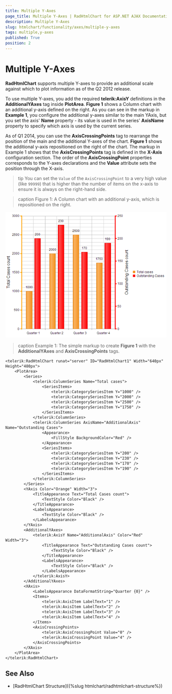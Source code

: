 ```yaml
---
title: Multiple Y-Axes
page_title: Multiple Y-Axes | RadHtmlChart for ASP.NET AJAX Documentation
description: Multiple Y-Axes
slug: htmlchart/functionality/axes/multiple-y-axes
tags: multiple,y-axes
published: True
position: 2
---
```


# Multiple Y-Axes

**RadHtmlChart** supports multiple Y-axes to provide an additional scale against which to plot information as of the Q2 2012 release.

To use multiple Y-axes, you add the required **telerik:AxisY** definitions in the **AdditionalYAxes** tag inside **PlotArea**. **Figure 1** shows a Column chart with an additional y-axis defined on the right. As you can see in the markup in **Example 1**, you configure the additional y-axes similar to the main YAxis, but you set the axis' **Name** property - its value is used in the series' **AxisName** property to specify which axis is used by the current series.

As of Q1 2014, you can use the **AxisCrossingPoints** tag to rearrange the position of the main and the additional Y-axes of the chart. **Figure 1** shows the additional y-axis repositioned on the right of the chart. The markup in Example 1 shows that the **AxisCrossingPoints** tag is defined in the **X-Axis** configuration section. The order of the **AxisCrossingPoint** properties corresponds to the Y-axes declarations and the **Value**	attribute sets the position through the X-axis.

>tip You can set the `Value` of the `AxisCrossingPoint` to a very high value (like `99999`) that is higher than the number of items on the x-axis to ensure it is always on the right-hand side.


>caption Figure 1: A Column chart with an additional y-axis, which is repositioned on the right.

![htmlchart-multiple-y-axes-overview](images/htmlchart-multiple-y-axes-overview.png)

>caption Example 1: The simple markup to create **Figure 1** with the **AdditionalYAxes** and **AxisCrossingPoints** tags.

````ASP.NET
<telerik:RadHtmlChart runat="server" ID="RadHtmlChart1" Width="640px" Height="480px">
	<PlotArea>
		<Series>
			<telerik:ColumnSeries Name="Total cases">
				<SeriesItems>
					<telerik:CategorySeriesItem Y="1000" />
					<telerik:CategorySeriesItem Y="2000" />
					<telerik:CategorySeriesItem Y="2500" />
					<telerik:CategorySeriesItem Y="1750" />
				</SeriesItems>
			</telerik:ColumnSeries>
			<telerik:ColumnSeries AxisName="AdditionalAxis" Name="Outstanding Cases">
				<Appearance>
					<FillStyle BackgroundColor="Red" />
				</Appearance>
				<SeriesItems>
					<telerik:CategorySeriesItem Y="200" />
					<telerik:CategorySeriesItem Y="230" />
					<telerik:CategorySeriesItem Y="170" />
					<telerik:CategorySeriesItem Y="190" />
				</SeriesItems>
			</telerik:ColumnSeries>
		</Series>
		<YAxis Color="Orange" Width="3">
			<TitleAppearance Text="Total Cases count">
				<TextStyle Color="Black" />
			</TitleAppearance>
			<LabelsAppearance>
				<TextStyle Color="Black" />
			</LabelsAppearance>
		</YAxis>
		<AdditionalYAxes>
			<telerik:AxisY Name="AdditionalAxis" Color="Red" Width="3">
				<TitleAppearance Text="Outstanding Cases count">
					<TextStyle Color="Black" />
				</TitleAppearance>
				<LabelsAppearance>
					<TextStyle Color="Black" />
				</LabelsAppearance>
			</telerik:AxisY>
		</AdditionalYAxes>
		<XAxis>
			<LabelsAppearance DataFormatString="Quarter {0}" />
			<Items>
				<telerik:AxisItem LabelText="1" />
				<telerik:AxisItem LabelText="2" />
				<telerik:AxisItem LabelText="3" />
				<telerik:AxisItem LabelText="4" />
			</Items>
			<AxisCrossingPoints>
				<telerik:AxisCrossingPoint Value="0" />
				<telerik:AxisCrossingPoint Value="4" />
			</AxisCrossingPoints>
		</XAxis>
	</PlotArea>
</telerik:RadHtmlChart>
````

## See Also

 * [RadHtmlChart Structure]({%slug htmlchart/radhtmlchart-structure%})
